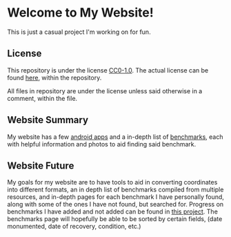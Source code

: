 # Welcome to My Website!

This is just a casual project I'm working on for fun.

## License

This repository is under the license [CC0-1.0](https://creativecommons.org/publicdomain/zero/1.0/).
The actual license can be found [here](https://github.com/BubbaJuice/bubbajuice.github.io/blob/main/LICENSE.md), within the repository.

All files in repository are under the license unless said otherwise in a comment, within the file.

## Website Summary

My website has a few [android apps](https://bubbajuice.github.io/apps) and a in-depth list of [benchmarks](https://bubbajuice.github.io/benchmarks), each with helpful information and photos to aid finding said benchmark.

## Website Future

My goals for my website are to have tools to aid in converting coordinates into different formats, an in depth list of benchmarks compiled from multiple resources, and in-depth pages for each benchmark I have personally found, along with some of the ones I have not found, but searched for. Progress on benchmarks I have added and not added can be found in [this project](https://github.com/users/BubbaJuice/projects/1/views/1). The benchmarks page will hopefully be able to be sorted by certain fields, (date monumented, date of recovery, condition, etc.)
